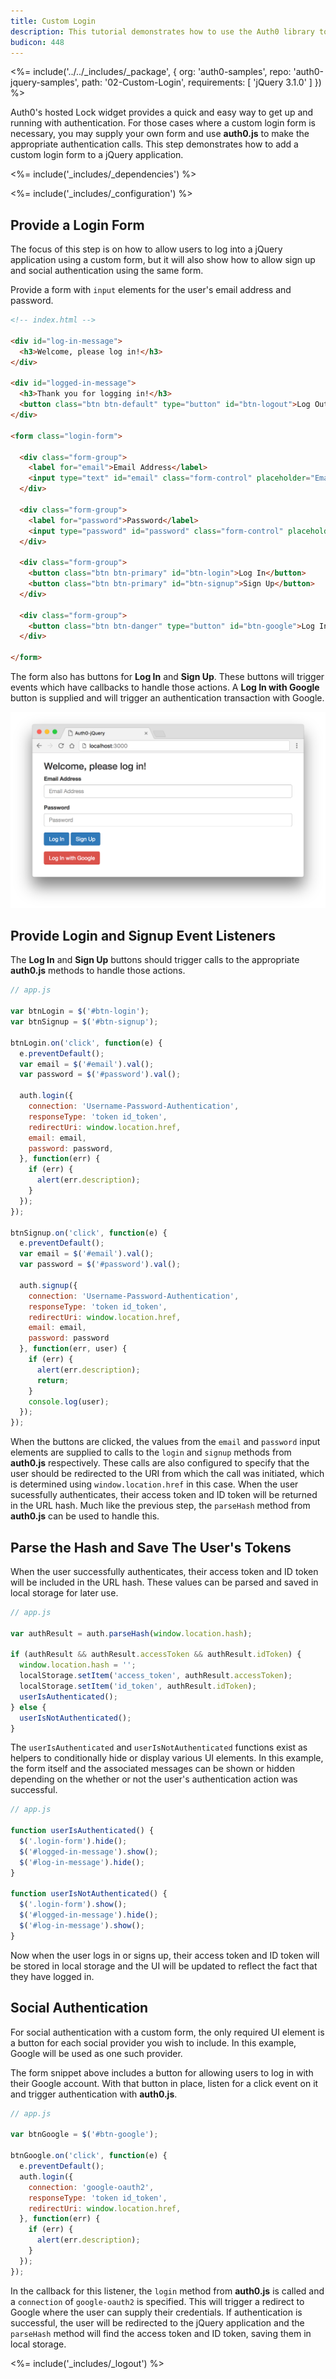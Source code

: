 ```yaml
---
title: Custom Login
description: This tutorial demonstrates how to use the Auth0 library to add custom authentication and authorization to your web app.
budicon: 448
---
```


<%= include('../../_includes/_package', {
  org: 'auth0-samples',
  repo: 'auth0-jquery-samples',
  path: '02-Custom-Login',
  requirements: [
    'jQuery 3.1.0'
  ]
}) %>

Auth0's hosted Lock widget provides a quick and easy way to get up and running with authentication. For those cases where a custom login form is necessary, you may supply your own form and use **auth0.js** to make the appropriate authentication calls. This step demonstrates how to add a custom login form to a jQuery application.

<%= include('_includes/_dependencies') %>

<%= include('_includes/_configuration') %>

## Provide a Login Form

The focus of this step is on how to allow users to log into a jQuery application using a custom form, but it will also show how to allow sign up and social authentication using the same form.

Provide a form with `input` elements for the user's email address and password.

```html
<!-- index.html -->

<div id="log-in-message">
  <h3>Welcome, please log in!</h3>
</div>

<div id="logged-in-message">
  <h3>Thank you for logging in!</h3>
  <button class="btn btn-default" type="button" id="btn-logout">Log Out</button>
</div>

<form class="login-form">

  <div class="form-group">
    <label for="email">Email Address</label>
    <input type="text" id="email" class="form-control" placeholder="Email Address" autofocus required>
  </div>

  <div class="form-group">
    <label for="password">Password</label>
    <input type="password" id="password" class="form-control" placeholder="Password" required>
  </div>

  <div class="form-group">
    <button class="btn btn-primary" id="btn-login">Log In</button>
    <button class="btn btn-primary" id="btn-signup">Sign Up</button>
  </div>

  <div class="form-group">        
    <button class="btn btn-danger" type="button" id="btn-google">Log In with Google</button>
  </div>

</form>
```

The form also has buttons for **Log In** and **Sign Up**. These buttons will trigger events which have callbacks to handle those actions. A **Log In with Google** button is supplied and will trigger an authentication transaction with Google.

![custom login form](/media/articles/jquery/custom-login.png)

## Provide Login and Signup Event Listeners

The **Log In** and **Sign Up** buttons should trigger calls to the appropriate **auth0.js** methods to handle those actions.

```js
// app.js

var btnLogin = $('#btn-login');
var btnSignup = $('#btn-signup');

btnLogin.on('click', function(e) {
  e.preventDefault();
  var email = $('#email').val();
  var password = $('#password').val();

  auth.login({
    connection: 'Username-Password-Authentication',
    responseType: 'token id_token',
    redirectUri: window.location.href,
    email: email,
    password: password,
  }, function(err) {
    if (err) {
      alert(err.description);
    }
  });
});

btnSignup.on('click', function(e) {
  e.preventDefault();
  var email = $('#email').val();
  var password = $('#password').val();

  auth.signup({
    connection: 'Username-Password-Authentication',
    responseType: 'token id_token',
    redirectUri: window.location.href,
    email: email,
    password: password
  }, function(err, user) {
    if (err) {
      alert(err.description);
      return;
    }
    console.log(user);
  });
});
```

When the buttons are clicked, the values from the `email` and `password` input elements are supplied to calls to the `login` and `signup` methods from **auth0.js** respectively. These calls are also configured to specify that the user should be redirected to the URI from which the call was initiated, which is determined using `window.location.href` in this case. When the user sucessfully authenticates, their access token and ID token will be returned in the URL hash. Much like the previous step, the `parseHash` method from **auth0.js** can be used to handle this.

## Parse the Hash and Save The User's Tokens

When the user successfully authenticates, their access token and ID token will be included in the URL hash. These values can be parsed and saved in local storage for later use.

```js
// app.js

var authResult = auth.parseHash(window.location.hash);

if (authResult && authResult.accessToken && authResult.idToken) {
  window.location.hash = '';
  localStorage.setItem('access_token', authResult.accessToken);
  localStorage.setItem('id_token', authResult.idToken);
  userIsAuthenticated();
} else {
  userIsNotAuthenticated();
}
```

The `userIsAuthenticated` and `userIsNotAuthenticated` functions exist as helpers to conditionally hide or display various UI elements. In this example, the form itself and the associated messages can be shown or hidden depending on the whether or not the user's authentication action was successful.

```js
// app.js

function userIsAuthenticated() {
  $('.login-form').hide();
  $('#logged-in-message').show();
  $('#log-in-message').hide();
}

function userIsNotAuthenticated() {
  $('.login-form').show();
  $('#logged-in-message').hide();
  $('#log-in-message').show();
}
```

Now when the user logs in or signs up, their access token and ID token will be stored in local storage and the UI will be updated to reflect the fact that they have logged in.

## Social Authentication

For social authentication with a custom form, the only required UI element is a button for each social provider you wish to include. In this example, Google will be used as one such provider.

The form snippet above includes a button for allowing users to log in with their Google account. With that button in place, listen for a click event on it and trigger authentication with **auth0.js**.

```js
// app.js

var btnGoogle = $('#btn-google');

btnGoogle.on('click', function(e) {
  e.preventDefault();
  auth.login({
    connection: 'google-oauth2',
    responseType: 'token id_token',
    redirectUri: window.location.href,
  }, function(err) {
    if (err) {
      alert(err.description);
    }
  });
});
```

In the callback for this listener, the `login` method from **auth0.js** is called and a `connection` of `google-oauth2` is specified. This will trigger a redirect to Google where the user can supply their credentials. If authentication is successful, the user will be redirected to the jQuery application and the `parseHash` method will find the access token and ID token, saving them in local storage.

<%= include('_includes/_logout') %>